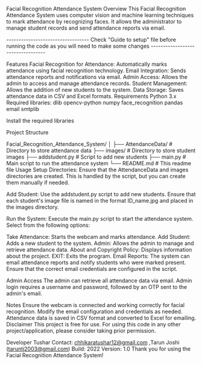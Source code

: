 Facial Recognition Attendance System
Overview
This Facial Recognition Attendance System uses computer vision and machine learning techniques to mark attendance by recognizing faces. 
It allows the administrator to manage student records and send attendance reports via email.

*----------------------------------*
Check "Guide to setup" file before running the code as you will need to make some changes
*----------------------------------*

Features
Facial Recognition for Attendance: Automatically marks attendance using facial recognition technology.
Email Integration: Sends attendance reports and notifications via email.
Admin Access: Allows the admin to access and manage attendance records.
Student Management: Allows the addition of new students to the system.
Data Storage: Saves attendance data in CSV and Excel formats.
Requirements
Python 3.x
Required libraries:
dlib
opencv-python
numpy
face_recognition
pandas
email
smtplib

Install the required libraries

Project Structure

Facial_Recognition_Attendance_System/
│
├── AttendanceData/          # Directory to store attendance data
├── images/                  # Directory to store student images
├── addstudent.py            # Script to add new students
├── main.py                  # Main script to run the attendance system
└── README.md                # This readme file
Usage
Setup Directories:
Ensure that the AttendanceData and images directories are created. This is handled by the script, but you can create them manually if needed.

Add Student:
Use the addstudent.py script to add new students. Ensure that each student's image file is named in the format ID_name.jpg and placed in the images directory.

Run the System:
Execute the main.py script to start the attendance system. Select from the following options:

Take Attendance: Starts the webcam and marks attendance.
Add Student: Adds a new student to the system.
Admin: Allows the admin to manage and retrieve attendance data.
About and Copyright Policy: Displays information about the project.
EXIT: Exits the program.
Email Reports:
The system can email attendance reports and notify students who were marked present. Ensure that the correct email credentials are configured in the script.

Admin Access
The admin can retrieve all attendance data via email. Admin login requires a username and password, followed by an OTP sent to the admin's email.

Notes
Ensure the webcam is connected and working correctly for facial recognition.
Modify the email configuration and credentials as needed.
Attendance data is saved in CSV format and converted to Excel for emailing.
Disclaimer
This project is free for use. For using this code in any other project/application, please consider taking prior permission.

Developer
Tushar 
Contact: chhikaratushar12@gmail.com
,Tarun Joshi (taruntj2003@gmail.com)
Build: 2022
Version: 1.0
Thank you for using the Facial Recognition Attendance System!
